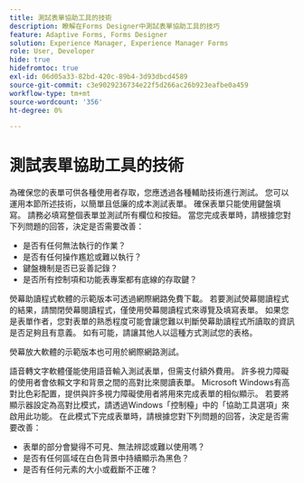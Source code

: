 ```yaml
---
title: 測試表單協助工具的技術
description: 瞭解在Forms Designer中測試表單協助工具的技巧
feature: Adaptive Forms, Forms Designer
solution: Experience Manager, Experience Manager Forms
role: User, Developer
hide: true
hidefromtoc: true
exl-id: 06d05a33-82bd-420c-89b4-3d93dbcd4589
source-git-commit: c3e9029236734e22f5d266ac26b923eafbe0a459
workflow-type: tm+mt
source-wordcount: '356'
ht-degree: 0%

---
```


# 測試表單協助工具的技術

為確保您的表單可供各種使用者存取，您應透過各種輔助技術進行測試。 您可以運用本節所述技術，以簡單且低廉的成本測試表單。
確保表單只能使用鍵盤填寫。 請務必填寫整個表單並測試所有欄位和按鈕。 當您完成表單時，請根據您對下列問題的回答，決定是否需要改善：

* 是否有任何無法執行的作業？
* 是否有任何操作尷尬或難以執行？
* 鍵盤機制是否已妥善記錄？
* 是否所有控制項和功能表專案都有底線的存取鍵？

熒幕助讀程式軟體的示範版本可透過網際網路免費下載。 若要測試熒幕閱讀程式的結果，請關閉熒幕閱讀程式，僅使用熒幕閱讀程式來導覽及填寫表單。 如果您是表單作者，您對表單的熟悉程度可能會讓您難以判斷熒幕助讀程式所讀取的資訊是否足夠且有意義。 如有可能，請讓其他人以這種方式測試您的表格。

熒幕放大軟體的示範版本也可用於網際網路測試。

語音轉文字軟體僅能使用語音輸入測試表單，但需支付額外費用。
許多視力障礙的使用者會依賴文字和背景之間的高對比來閱讀表單。 Microsoft Windows有高對比色彩配置，提供與許多視力障礙使用者將用來完成表單的相似顯示。 若要將顯示器設定為高對比模式，請透過Windows「控制檯」中的「協助工具選項」來啟用此功能。 在此模式下完成表單時，請根據您對下列問題的回答，決定是否需要改善：

* 表單的部分會變得不可見、無法辨認或難以使用嗎？
* 是否有任何區域在白色背景中持續顯示為黑色？
* 是否有任何元素的大小或截斷不正確？
